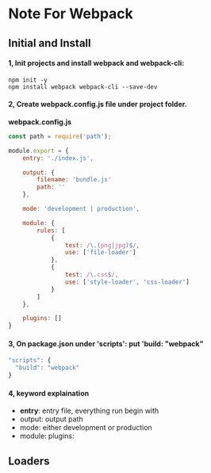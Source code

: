 # Note For Webpack

## Initial and Install

#### 1, Init projects and install webpack and webpack-cli:

	npm init -y
	npm install webpack webpack-cli --save-dev

#### 2, Create webpack.config.js file under project folder.
**webpack.config.js**

```javascript
const path = require('path');

module.export = {
	entry: './index.js',

	output: {
		filename: 'bundle.js'
		path: ''
	},

	mode: 'development | production',

	module: {
		rules: [ 
			{
				test: /\.(png|jpg)$/, 
				use: ['file-loader']
			},
			{
				test: /\.css$/, 
				use: ['style-loader', 'css-loader']
			}
		]
	},

	plugins: []
}
```

#### 3, On package.json under 'scripts': put 'build: "webpack"

```javascript
"scripts": {
  "build": "webpack"
}

```

#### 4, keyword explaination
- **entry**: entry file, everything run begin with
- output: output path
- mode: either development or production
- module: 
plugins: 

## Loaders




